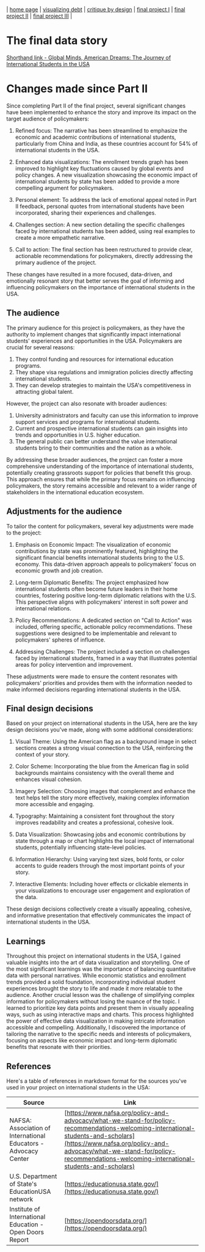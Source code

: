 | [home page](https://eraasinglaa.github.io/tswd-portfolio-era/) | [visualizing debt](visualizing-government-debt) | [critique by design](critique-by-design) | [final project I](final-project-part-one) | [final project II](final-project-part-two) | [final project III](final-project-part-three) |

# The final data story
[Shorthand link - Global Minds, American Dreams: The Journey of International Students in the USA ](https://carnegiemellon.shorthandstories.com/the-journey-of-international-students-in-the-usa/index.html)

# Changes made since Part II
Since completing Part II of the final project, several significant changes have been implemented to enhance the story and improve its impact on the target audience of policymakers:

1. Refined focus: The narrative has been streamlined to emphasize the economic and academic contributions of international students, particularly from China and India, as these countries account for 54% of international students in the USA.

2. Enhanced data visualizations: The enrollment trends graph has been improved to highlight key fluctuations caused by global events and policy changes. A new visualization showcasing the economic impact of international students by state has been added to provide a more compelling argument for policymakers.

3. Personal element: To address the lack of emotional appeal noted in Part II feedback, personal quotes from international students have been incorporated, sharing their experiences and challenges.

4. Challenges section: A new section detailing the specific challenges faced by international students has been added, using real examples to create a more empathetic narrative.

5. Call to action: The final section has been restructured to provide clear, actionable recommendations for policymakers, directly addressing the primary audience of the project.

These changes have resulted in a more focused, data-driven, and emotionally resonant story that better serves the goal of informing and influencing policymakers on the importance of international students in the USA.

## The audience
The primary audience for this project is policymakers, as they have the authority to implement changes that significantly impact international students' experiences and opportunities in the USA. Policymakers are crucial for several reasons:

1. They control funding and resources for international education programs.
2. They shape visa regulations and immigration policies directly affecting international students.
3. They can develop strategies to maintain the USA's competitiveness in attracting global talent.

However, the project can also resonate with broader audiences:

1. University administrators and faculty can use this information to improve support services and programs for international students.
2. Current and prospective international students can gain insights into trends and opportunities in U.S. higher education.
3. The general public can better understand the value international students bring to their communities and the nation as a whole.

By addressing these broader audiences, the project can foster a more comprehensive understanding of the importance of international students, potentially creating grassroots support for policies that benefit this group. This approach ensures that while the primary focus remains on influencing policymakers, the story remains accessible and relevant to a wider range of stakeholders in the international education ecosystem.

## Adjustments for the audience
To tailor the content for policymakers, several key adjustments were made to the project:

1. Emphasis on Economic Impact: The visualization of economic contributions by state was prominently featured, highlighting the significant financial benefits international students bring to the U.S. economy. This data-driven approach appeals to policymakers' focus on economic growth and job creation.

2. Long-term Diplomatic Benefits: The project emphasized how international students often become future leaders in their home countries, fostering positive long-term diplomatic relations with the U.S. This perspective aligns with policymakers' interest in soft power and international relations.

3. Policy Recommendations: A dedicated section on "Call to Action" was included, offering specific, actionable policy recommendations. These suggestions were designed to be implementable and relevant to policymakers' spheres of influence.

4. Addressing Challenges: The project included a section on challenges faced by international students, framed in a way that illustrates potential areas for policy intervention and improvement.

These adjustments were made to ensure the content resonates with policymakers' priorities and provides them with the information needed to make informed decisions regarding international students in the USA.

## Final design decisions
Based on your project on international students in the USA, here are the key design decisions you've made, along with some additional considerations:

1. Visual Theme: Using the American flag as a background image in select sections creates a strong visual connection to the USA, reinforcing the context of your story.

2. Color Scheme: Incorporating the blue from the American flag in solid backgrounds maintains consistency with the overall theme and enhances visual cohesion.

3. Imagery Selection: Choosing images that complement and enhance the text helps tell the story more effectively, making complex information more accessible and engaging.

4. Typography: Maintaining a consistent font throughout the story improves readability and creates a professional, cohesive look.

5. Data Visualization: Showcasing jobs and economic contributions by state through a map or chart highlights the local impact of international students, potentially influencing state-level policies.

6. Information Hierarchy: Using varying text sizes, bold fonts, or color accents to guide readers through the most important points of your story.

7. Interactive Elements: Including hover effects or clickable elements in your visualizations to encourage user engagement and exploration of the data.

These design decisions collectively create a visually appealing, cohesive, and informative presentation that effectively communicates the impact of international students in the USA.

## Learnings
Throughout this project on international students in the USA, I gained valuable insights into the art of data visualization and storytelling. One of the most significant learnings was the importance of balancing quantitative data with personal narratives. While economic statistics and enrollment trends provided a solid foundation, incorporating individual student experiences brought the story to life and made it more relatable to the audience.
Another crucial lesson was the challenge of simplifying complex information for policymakers without losing the nuance of the topic. I learned to prioritize key data points and present them in visually appealing ways, such as using interactive maps and charts. This process highlighted the power of effective data visualization in making intricate information accessible and compelling. Additionally, I discovered the importance of tailoring the narrative to the specific needs and interests of policymakers, focusing on aspects like economic impact and long-term diplomatic benefits that resonate with their priorities.

## References
Here's a table of references in markdown format for the sources you've used in your project on international students in the USA:

| Source | Link |
|--------|------|
| NAFSA: Association of International Educators - Advocacy Center | [https://www.nafsa.org/policy-and-advocacy/what-we-stand-for/policy-recommendations-welcoming-international-students-and-scholars](https://www.nafsa.org/policy-and-advocacy/what-we-stand-for/policy-recommendations-welcoming-international-students-and-scholars) |
| U.S. Department of State's EducationUSA network | [https://educationusa.state.gov/](https://educationusa.state.gov/) |
| Institute of International Education - Open Doors Report | [https://opendoorsdata.org/](https://opendoorsdata.org/) |
